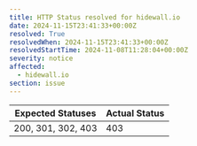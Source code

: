 ```yaml
---
title: HTTP Status resolved for hidewall.io
date: 2024-11-15T23:41:33+00:00Z
resolved: True
resolvedWhen: 2024-11-15T23:41:33+00:00Z
resolvedStartTime: 2024-11-08T11:28:04+00:00Z
severity: notice
affected:
  - hidewall.io
section: issue
---
```


| Expected Statuses | Actual Status  |
|-------------------|----------------|
| 200, 301, 302, 403 | 403 |
